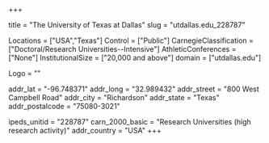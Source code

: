 
+++

title = "The University of Texas at Dallas"
slug = "utdallas.edu_228787"

Locations = ["USA","Texas"]
Control = ["Public"]
CarnegieClassification = ["Doctoral/Research Universities--Intensive"]
AthleticConferences = ["None"]
InstitutionalSize = ["20,000 and above"]
domain = ["utdallas.edu"]

Logo = ""

addr_lat = "-96.748371"
addr_long = "32.989432"
addr_street = "800 West Campbell  Road"
addr_city = "Richardson"
addr_state = "Texas"
addr_postalcode = "75080-3021"

ipeds_unitid = "228787"
carn_2000_basic = "Research Universities (high research activity)"
addr_country = "USA"
+++
    
